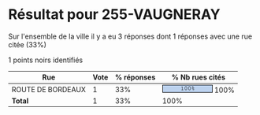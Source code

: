 # Résultat pour 255-VAUGNERAY

Sur l'ensemble de la ville il y a eu 3 réponses dont 1 réponses avec une rue citée (33%)

1 points noirs identifiés

| Rue | Vote | % réponses | % Nb rues cités|
|-----|------|------------|----------------|
| ROUTE DE BORDEAUX | 1 | 33% | <img src="../../img/bar_100.gif" />&nbsp;100%|
| **Total** | 1 | 33% | 100%|
